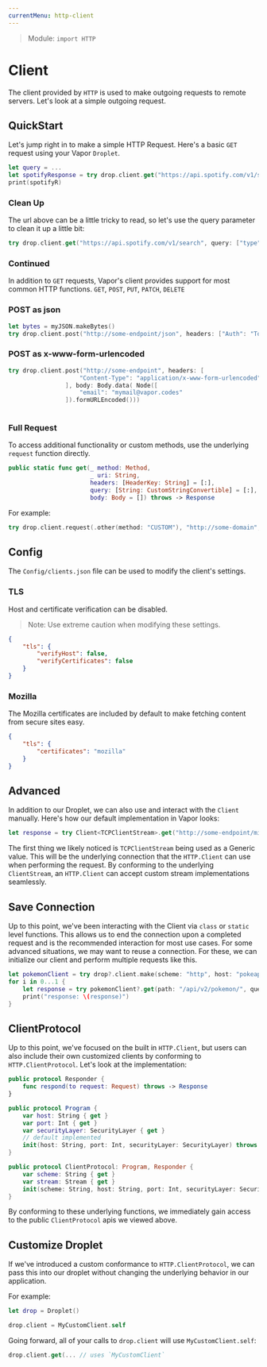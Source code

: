 ```yaml
---
currentMenu: http-client
---
```


> Module: `import HTTP`

# Client

The client provided by `HTTP` is used to make outgoing requests to remote servers. Let's look at a simple outgoing request.

## QuickStart

Let's jump right in to make a simple HTTP Request. Here's a basic `GET` request using your Vapor `Droplet`.

```swift
let query = ...
let spotifyResponse = try drop.client.get("https://api.spotify.com/v1/search?type=artist&q=\(query)")
print(spotifyR)
```

### Clean Up

The url above can be a little tricky to read, so let's use the query parameter to clean it up a little bit:

```swift
try drop.client.get("https://api.spotify.com/v1/search", query: ["type": "artist", "q": query])
```

### Continued

In addition to `GET` requests, Vapor's client provides support for most common HTTP functions. `GET`, `POST`, `PUT`, `PATCH`, `DELETE`

### POST as json
```swift
let bytes = myJSON.makeBytes()
try drop.client.post("http://some-endpoint/json", headers: ["Auth": "Token my-auth-token"], body: .data(jsonBytes))
```

### POST as x-www-form-urlencoded
```swift
try drop.client.post("http://some-endpoint", headers: [
                    "Content-Type": "application/x-www-form-urlencoded"
                ], body: Body.data( Node([
                    "email": "mymail@vapor.codes"
                ]).formURLEncoded()))
               
```


### Full Request

To access additional functionality or custom methods, use the underlying `request` function directly.

```swift
public static func get(_ method: Method,
                       _ uri: String,
                       headers: [HeaderKey: String] = [:],
                       query: [String: CustomStringConvertible] = [:],
                       body: Body = []) throws -> Response
```

For example:

```swift
try drop.client.request(.other(method: "CUSTOM"), "http://some-domain", headers: ["My": "Header"], query: ["key": "value"], body: [])
```

## Config

The `Config/clients.json` file can be used to modify the client's settings.

### TLS

Host and certificate verification can be disabled.

> Note: Use extreme caution when modifying these settings.

```json
{
    "tls": {
        "verifyHost": false,
        "verifyCertificates": false
    }
}
```

### Mozilla

The Mozilla certificates are included by default to make fetching content from secure sites easy.

```json
{
    "tls": {
        "certificates": "mozilla"
    }
}
```

## Advanced

In addition to our Droplet, we can also use and interact with the `Client` manually. Here's how our default implementation in Vapor looks:

```swift
let response = try Client<TCPClientStream>.get("http://some-endpoint/mine")
```

The first thing we likely noticed is `TCPClientStream` being used as a Generic value. This will be the underlying connection that the `HTTP.Client` can use when performing the request. By conforming to the underlying `ClientStream`, an `HTTP.Client` can accept custom stream implementations seamlessly.

## Save Connection

Up to this point, we've been interacting with the Client via `class` or `static` level functions. This allows us to end the connection upon a completed request and is the recommended interaction for most use cases. For some advanced situations, we may want to reuse a connection. For these, we can initialize our client and perform multiple requests like this.

```swift
let pokemonClient = try drop?.client.make(scheme: "http", host: "pokeapi.co")
for i in 0...1 {
    let response = try pokemonClient?.get(path: "/api/v2/pokemon/", query: ["limit": 20, "offset": i])
    print("response: \(response)")
}
```

## ClientProtocol

Up to this point, we've focused on the built in `HTTP.Client`, but users can also include their own customized clients by conforming to `HTTP.ClientProtocol`. Let's look at the implementation:

```swift
public protocol Responder {
    func respond(to request: Request) throws -> Response
}

public protocol Program {
    var host: String { get }
    var port: Int { get }
    var securityLayer: SecurityLayer { get }
    // default implemented
    init(host: String, port: Int, securityLayer: SecurityLayer) throws
}

public protocol ClientProtocol: Program, Responder {
    var scheme: String { get }
    var stream: Stream { get }
    init(scheme: String, host: String, port: Int, securityLayer: SecurityLayer) throws
}
```

By conforming to these underlying functions, we immediately gain access to the public `ClientProtocol` apis we viewed above.

## Customize Droplet

If we've introduced a custom conformance to `HTTP.ClientProtocol`, we can pass this into our droplet without changing the underlying behavior in our application.

For example:

```swift
let drop = Droplet()

drop.client = MyCustomClient.self
```

Going forward, all of your calls to `drop.client` will use `MyCustomClient.self`:

```swift
drop.client.get(... // uses `MyCustomClient`
```
